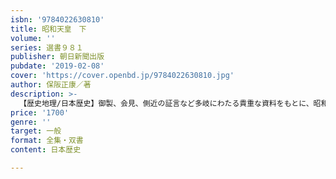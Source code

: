 ```yaml
---
isbn: '9784022630810'
title: 昭和天皇　下
volume: ''
series: 選書９８１
publisher: 朝日新聞出版
pubdate: '2019-02-08'
cover: 'https://cover.openbd.jp/9784022630810.jpg'
author: 保阪正康／著
description: >-
  【歴史地理/日本歴史】御製、会見、側近の証言など多岐にわたる貴重な資料をもとに、昭和天皇の87年の生涯をたどる、昭和史研究の第一人者による労作。下巻は、戦後、政治に関与せず日本の精神文化を伝える象徴天皇としてのあり方を模索し続けた後半生を活写する。
price: '1700'
genre: ''
target: 一般
format: 全集・双書
content: 日本歴史

---
```

